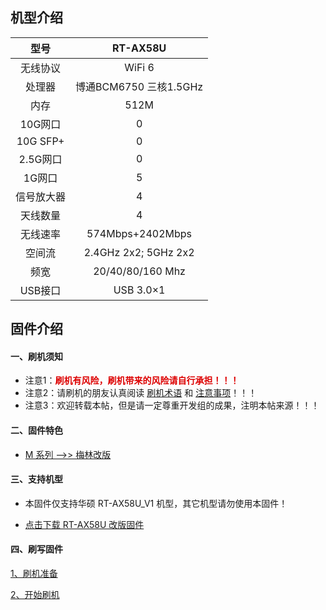 ## 机型介绍

| 型号 | RT-AX58U |
|:--:|:--:|
| 无线协议 | WiFi 6 | 
| 处理器 | 博通BCM6750 三核1.5GHz | 
| 内存 | 512M | 
| 10G网口 | 0 | 
| 10G SFP+ | 0 | 
| 2.5G网口 | 0 | 
| 1G网口 |  5 | 
| 信号放大器 | 4 | 
| 天线数量 | 4 | 
| 无线速率 | 574Mbps+2402Mbps | 
| 空间流 | 2.4GHz 2x2; 5GHz 2x2 | 
| 频宽 | 20/40/80/160 Mhz | 
| USB接口 | USB 3.0×1 | 

## 固件介绍
#### 一、刷机须知
* 注意1：**<font color="#dd0000">刷机有风险，刷机带来的风险请自行承担！！！</font><br />**
* 注意2：请刷机的朋友认真阅读 [刷机术语](/zh/guide/asus/flash/flash_info.html) 和 [注意事项](/zh/guide/asus/flash/flash_matter.html)！！！
* 注意3：欢迎转载本帖，但是请一定尊重开发组的成果，注明本帖来源！！！

#### 二、固件特色
* [M 系列 ——>> 梅林改版](/zh/guide/asus/firmware-m.md)

#### 三、支持机型
* 本固件仅支持华硕 RT-AX58U_V1 机型，其它机型请勿使用本固件！

* [点击下载 RT-AX58U 改版固件](https://www.asusgo.com/firmware/download?devicename=rt-ax58u&firmware=merlin)

#### 四、刷写固件

[1、刷机准备](/zh/guide/asus/flash/flash_prepare.html) 

[2、开始刷机](/zh/guide/asus/flash/flash_start.html) 